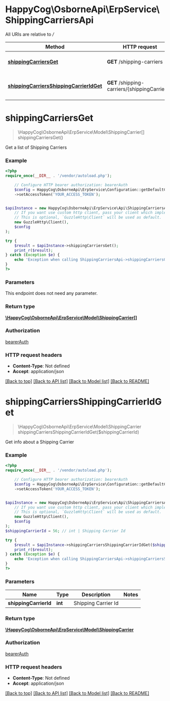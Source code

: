 # HappyCog\OsborneApi\ErpService\ShippingCarriersApi

All URIs are relative to */*

Method | HTTP request | Description
------------- | ------------- | -------------
[**shippingCarriersGet**](ShippingCarriersApi.md#shippingCarriersGet) | **GET** /shipping-carriers | Get a list of Shipping Carriers
[**shippingCarriersShippingCarrierIdGet**](ShippingCarriersApi.md#shippingCarriersShippingCarrierIdGet) | **GET** /shipping-carriers/{shippingCarrierId} | Get info about a Shipping Carrier


# **shippingCarriersGet**
> \HappyCog\OsborneApi\ErpService\Model\ShippingCarrier[] shippingCarriersGet()

Get a list of Shipping Carriers

### Example
```php
<?php
require_once(__DIR__ . '/vendor/autoload.php');

    // Configure HTTP bearer authorization: bearerAuth
    $config = HappyCog\OsborneApi\ErpService\Configuration::getDefaultConfiguration()
    ->setAccessToken('YOUR_ACCESS_TOKEN');


$apiInstance = new HappyCog\OsborneApi\ErpService\Api\ShippingCarriersApi(
    // If you want use custom http client, pass your client which implements `GuzzleHttp\ClientInterface`.
    // This is optional, `GuzzleHttp\Client` will be used as default.
    new GuzzleHttp\Client(),
    $config
);

try {
    $result = $apiInstance->shippingCarriersGet();
    print_r($result);
} catch (Exception $e) {
    echo 'Exception when calling ShippingCarriersApi->shippingCarriersGet: ', $e->getMessage(), PHP_EOL;
}
?>
```

### Parameters
This endpoint does not need any parameter.

### Return type

[**\HappyCog\OsborneApi\ErpService\Model\ShippingCarrier[]**](../Model/ShippingCarrier.md)

### Authorization

[bearerAuth](../../README.md#bearerAuth)

### HTTP request headers

 - **Content-Type**: Not defined
 - **Accept**: application/json

[[Back to top]](#) [[Back to API list]](../../README.md#documentation-for-api-endpoints) [[Back to Model list]](../../README.md#documentation-for-models) [[Back to README]](../../README.md)

# **shippingCarriersShippingCarrierIdGet**
> \HappyCog\OsborneApi\ErpService\Model\ShippingCarrier shippingCarriersShippingCarrierIdGet($shippingCarrierId)

Get info about a Shipping Carrier

### Example
```php
<?php
require_once(__DIR__ . '/vendor/autoload.php');

    // Configure HTTP bearer authorization: bearerAuth
    $config = HappyCog\OsborneApi\ErpService\Configuration::getDefaultConfiguration()
    ->setAccessToken('YOUR_ACCESS_TOKEN');


$apiInstance = new HappyCog\OsborneApi\ErpService\Api\ShippingCarriersApi(
    // If you want use custom http client, pass your client which implements `GuzzleHttp\ClientInterface`.
    // This is optional, `GuzzleHttp\Client` will be used as default.
    new GuzzleHttp\Client(),
    $config
);
$shippingCarrierId = 56; // int | Shipping Carrier Id

try {
    $result = $apiInstance->shippingCarriersShippingCarrierIdGet($shippingCarrierId);
    print_r($result);
} catch (Exception $e) {
    echo 'Exception when calling ShippingCarriersApi->shippingCarriersShippingCarrierIdGet: ', $e->getMessage(), PHP_EOL;
}
?>
```

### Parameters

Name | Type | Description  | Notes
------------- | ------------- | ------------- | -------------
 **shippingCarrierId** | **int**| Shipping Carrier Id |

### Return type

[**\HappyCog\OsborneApi\ErpService\Model\ShippingCarrier**](../Model/ShippingCarrier.md)

### Authorization

[bearerAuth](../../README.md#bearerAuth)

### HTTP request headers

 - **Content-Type**: Not defined
 - **Accept**: application/json

[[Back to top]](#) [[Back to API list]](../../README.md#documentation-for-api-endpoints) [[Back to Model list]](../../README.md#documentation-for-models) [[Back to README]](../../README.md)

